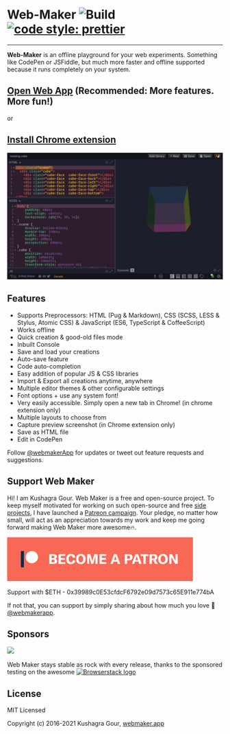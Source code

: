 # Web-Maker ![Build](https://travis-ci.org/chinchang/web-maker.svg?branch=master) [![code style: prettier](https://img.shields.io/badge/code_style-prettier-ff69b4.svg?style=flat-square)](https://github.com/prettier/prettier) 

---

**Web-Maker** is an offline playground for your web experiments. Something like CodePen or JSFiddle, but much more faster and offline supported because it runs completely on your system.

## [Open Web App](https://webmaker.app/app/) (Recommended: More features. More fun!)

or

## [Install Chrome extension](https://chrome.google.com/webstore/detail/web-maker/lkfkkhfhhdkiemehlpkgjeojomhpccnh)

![Screenshot](/packages/website/images/ss1.png)

## Features

- Supports Preprocessors: HTML (Pug & Markdown), CSS (SCSS, LESS & Stylus, Atomic CSS) & JavaScript (ES6, TypeScript & CoffeeScript)
- Works offline
- Quick creation & good-old files mode
- Inbuilt Console
- Save and load your creations
- Auto-save feature
- Code auto-completion
- Easy addition of popular JS & CSS libraries
- Import & Export all creations anytime, anywhere
- Multiple editor themes & other configurable settings
- Font options + use any system font!
- Very easily accessible. Simply open a new tab in Chrome! (in chrome extension only)
- Multiple layouts to choose from
- Capture preview screenshot (in Chrome extension only)
- Save as HTML file
- Edit in CodePen

Follow [@webmakerApp](https://twitter.com/intent/follow?screen_name=webmakerApp) for updates or tweet out feature requests and suggestions.

## Support Web Maker

Hi! I am Kushagra Gour. Web Maker is a free and open-source project. To keep myself motivated for working on such open-source and free [side projects](https://kushagra.dev/lab), I have launched a [Patreon campaign](https://patreon.com/kushagra). Your pledge, no matter how small, will act as an appreciation towards my work and keep me going forward making Web Maker more awesome🔥.

[![Become a patron](/src/assets/patreon.png)](https://patreon.com/kushagra)

Support with $ETH - 0x39989c0E53cfdcF6792e09d7573c65E911e774bA

If not that, you can support by simply sharing about how much you love 💖 [@webmakerapp](https://twitter.com/webmakerApp).

## Sponsors
[![](https://user-images.githubusercontent.com/379918/134402085-15cf29bc-2266-4b2d-9354-1830adc4a240.png)](https://cssbattle.dev)


Web Maker stays stable as rock with every release, thanks to the sponsored testing on the awesome 
<a href="http://browserstack.com/"><img alt="Browserstack logo" src="https://user-images.githubusercontent.com/379918/134403020-50167453-223a-4841-8ef6-312219bcb2e6.png" height="60"></a>

## License

MIT Licensed

Copyright (c) 2016-2021 Kushagra Gour, [webmaker.app](https://webmaker.app)
